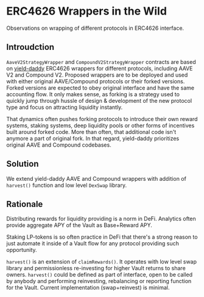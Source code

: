 # ERC4626 Wrappers in the Wild

Observations on wrapping of different protocols in ERC4626 interface.

## Introudction

`AaveV2StrategyWrapper` and `CompoundV2StrategyWrapper` contracts are based on [yield-daddy](https://github.com/timeless-fi/yield-daddy) ERC4626 wrappers for different protocols, including AAVE V2 and Compound V2. Proposed wrappers are to be deployed and used with either original AAVE/Compound protocols or their forked versions. Forked versions are expected to obey original interface and have the same accounting flow. It only makes sense, as forking is a strategy used to quickly jump through hussle of design & development of the new protocol type and focus on attracting liquidity instantly.

That dynamics often pushes forking protocols to introduce their own reward systems, staking systems, deep liquidity pools or other forms of incentives built around forked code. More than often, that additional code isn't anymore a part of original fork. In that regard, yield-daddy prioritizes original AAVE and Compound codebases.

## Solution

We extend yield-daddy AAVE and Compound wrappers with addition of `harvest()` function and low level `DexSwap` library.

## Rationale

Distributing rewards for liquidity providing is a norm in DeFi. Analytics often provide aggregate APY of the Vault as Base+Reward APY.

Staking LP-tokens is so often practice in DeFi that there's a strong reason to just automate it inside of a Vault flow for any protocol providing such opportunity.

`harvest()` is an extension of `claimRewards()`. It operates with low level swap library and permissionless re-investing for higher Vault returns to share owners. `harvest()` could be defined as part of interface, open to be called by anybody and performing reinvesting, rebalancing or reporting function for the Vault. Current implementation (swap+reinvest) is minimal.
